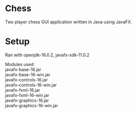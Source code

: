 # Chess
Two player chess GUI application written in Java using JavaFX.  


# Setup
Ran with openjdk-16.0.2, javafx-sdk-11.0.2  

Modules used:  
javafx-base-16.jar  
javafx-base-16-win.jar  
javafx-controls-16.jar  
javafx-controls-16-win.jar  
javafx-fxml-16.jar  
javafx-fxml-16-win.jar  
javafx-graphics-16.jar  
javafx-graphics-16-win.jar  
